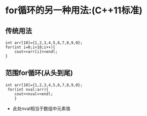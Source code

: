 # for循环的另一种用法:(C++11标准)
## 传统用法
    int arr[10]={1,2,3,4,5,6,7,8,9,0};
    for(int i=0;i<10;i++){
        cout<<arr[i]<<endl;
    }
## 范围for循环(从头到尾)
    int arr[10]={1,2,3,4,5,6,7,8,9,0};
     for(int nval:arr){
        cout<<nval<<endl;
        }
- 此处nval相当于数组中元素值